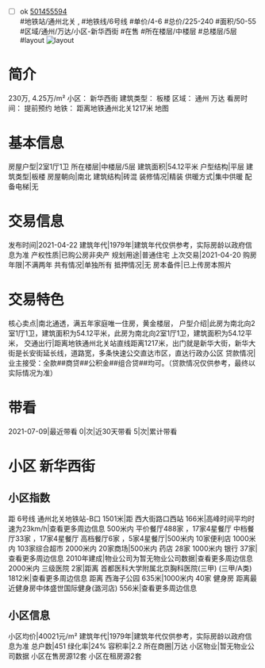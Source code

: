 - [ ] ok [501455594](https://bj.5i5j.com/ershoufang/501455594.html)  
 #地铁站/通州北关 ,  #地铁线/6号线
#单价/4-6 #总价/225-240 #面积/50-55   #区域/通州/万达/小区-新华西街 #在售 #所在楼层/中楼层 #总楼层/5层 #layout 
![layout](http://image2a.5i5j.com/bdir/layout/59bf77bdc474421e8466d7cd06c6e553.jpg_P5.jpg) 
# 简介 
 230万,  4.25万/m² 
小区： 新华西街
建筑类型： 板楼
区域： 通州 万达
看房时间： 提前预约
地铁： 距离地铁通州北关1217米 地图
# 基本信息 
 房屋户型|2室1厅1卫
所在楼层|中楼层/5层
建筑面积|54.12平米
户型结构|平层
建筑类型|板楼
房屋朝向|南北
建筑结构|砖混
装修情况|精装
供暖方式|集中供暖
配备电梯|无
# 交易信息 
 发布时间|2021-04-22
建筑年代|1979年|建筑年代仅供参考，实际房龄以政府信息为准
产权性质|已购公房非央产
规划用途|普通住宅
上次交易|2021-04-20
购房年限|不满两年
共有情况|单独所有
抵押情况|无
房本备件|已上传房本照片
# 交易特色 
 核心卖点|南北通透，满五年家庭唯一住房，黄金楼层，
户型介绍|此房为南北向2室1厅1卫，建筑面积为54.12平米，此房为南北向2室1厅1卫，建筑面积为54.12平米，
交通出行|距离地铁通州北关站直线距离1217米，出门就是新华大街，新华大街是长安街延长线，道路宽，多条快速公交直达市区，直达行政办公区
贷款情况|业主接受：全款##商贷##公积金##组合贷##均可。（贷款情况仅供参考，最终以实际情况为准）
# 带看 
 2021-07-09|最近带看	 0|次|近30天带看	 5|次|累计带看
# 小区 新华西街
## 小区指数 
 距 6号线 通州北关地铁站-B口 1501米|距 西大街路口西站 166米|高峰时间平均时速为23km/h|查看更多周边信息
500米内 平价餐厅488家 ，17家4星餐厅
中档餐厅33家 ，17家4星餐厅
高档餐厅6家 ，5家4星餐厅|500米内 10家便利店
1000米内 103家综合超市
2000米内 20家商场|500米内 药店 28家
1000米内 银行 37家|查看更多周边信息
2010年建成|物业公司为暂无物业公司数据|查看更多周边信息
2000米内 三级医院 2家|距离 首都医科大学附属北京胸科医院(三甲) (三甲/A类) 1812米|查看更多周边信息
距离 西海子公园 635米|1000米内 40家 健身房
距离最近健身房中体盛世国际健身(潞河店) 556米|查看更多周边信息
## 小区信息 
 小区均价|40021元/m²
建筑年代|1979年|建筑年代仅供参考，实际房龄以政府信息为准
总户数|451
绿化率|24%
容积率|2.2
所在商圈|万达
小区物业|暂无物业公司数据
小区在售房源12套
小区在租房源2套
